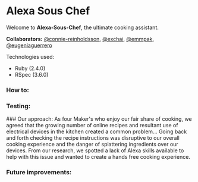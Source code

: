 # Alexa Sous Chef

Welcome to **Alexa-Sous-Chef**, the ultimate cooking assistant.

**Collaborators:** [@connie-reinholdsson](https://github.com/connie-reinholdsson), [@exchai](https://github.com/exchai93), [@emmpak](https://github.com/emmpak), [@eugeniaguerrero](https://github.com/emmpak)

Technologies used:
* Ruby (2.4.0)
* RSpec (3.6.0)

### How to:

### Testing:

### Our approach:
As four Maker's who enjoy our fair share of cooking, we agreed that the growing number of online recipes and resultant use of electrical devices in the kitchen created a common problem... Going back and forth checking the recipe instructions was disruptive to our overall cooking experience and the danger of splattering ingredients over our devices. From our research, we spotted a lack of Alexa skills available to help with this issue and wanted to create a hands free cooking experience. 

### Future improvements:
